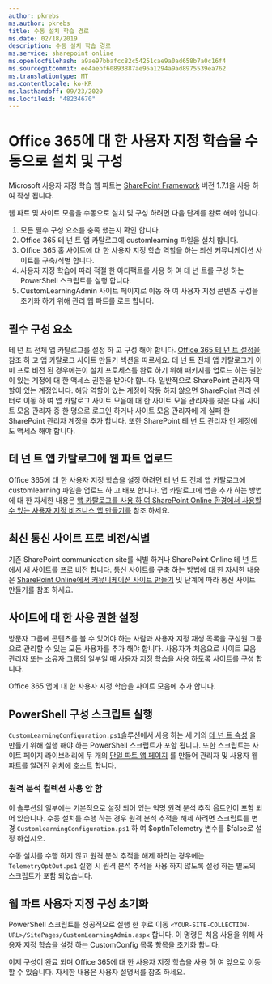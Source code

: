 ```yaml
---
author: pkrebs
ms.author: pkrebs
title: 수동 설치 학습 경로
ms.date: 02/18/2019
description: 수동 설치 학습 경로
ms.service: sharepoint online
ms.openlocfilehash: a9ae97bbafcc82c54251cae9a0ad658b7a0c16f4
ms.sourcegitcommit: ee4aebf60893887ae95a1294a9ad8975539ea762
ms.translationtype: MT
ms.contentlocale: ko-KR
ms.lasthandoff: 09/23/2020
ms.locfileid: "48234670"
---
```

# <a name="manually-installing-and-configuring-custom-learning-for-office-365"></a>Office 365에 대 한 사용자 지정 학습을 수동으로 설치 및 구성

Microsoft 사용자 지정 학습 웹 파트는 [SharePoint Framework](https://docs.microsoft.com/sharepoint/dev/spfx/sharepoint-framework-overview) 버전 1.7.1을 사용 하 여 작성 됩니다.

웹 파트 및 사이트 모음을 수동으로 설치 및 구성 하려면 다음 단계를 완료 해야 합니다.

1. 모든 필수 구성 요소를 충족 했는지 확인 합니다.
1. Office 365 테 넌 트 앱 카탈로그에 customlearning 파일을 설치 합니다.
1. Office 365 홈 사이트에 대 한 사용자 지정 학습 역할을 하는 최신 커뮤니케이션 사이트를 구축/식별 합니다.
1. 사용자 지정 학습에 따라 적절 한 아티팩트를 사용 하 여 테 넌 트를 구성 하는 PowerShell 스크립트를 실행 합니다.
1. CustomLearningAdmin 사이트 페이지로 이동 하 여 사용자 지정 콘텐츠 구성을 초기화 하기 위해 관리 웹 파트를 로드 합니다.

## <a name="prerequisites"></a>필수 구성 요소

테 넌 트 전체 앱 카탈로그를 설정 하 고 구성 해야 합니다. [Office 365 테 넌 트 설정을](https://docs.microsoft.com/sharepoint/dev/spfx/set-up-your-developer-tenant#create-app-catalog-site) 참조 하 고 앱 카탈로그 사이트 만들기 섹션을 따르세요. 테 넌 트 전체 앱 카탈로그가 이미 프로 비전 된 경우에는이 설치 프로세스를 완료 하기 위해 패키지를 업로드 하는 권한이 있는 계정에 대 한 액세스 권한을 받아야 합니다. 일반적으로 SharePoint 관리자 역할이 있는 계정입니다. 해당 역할이 있는 계정이 작동 하지 않으면 SharePoint 관리 센터로 이동 하 여 앱 카탈로그 사이트 모음에 대 한 사이트 모음 관리자를 찾은 다음 사이트 모음 관리자 중 한 명으로 로그인 하거나 사이트 모음 관리자에 게 실패 한 SharePoint 관리자 계정을 추가 합니다. 또한 SharePoint 테 넌 트 관리자 인 계정에도 액세스 해야 합니다.

## <a name="upload-the-web-part-to-the-tenant-app-catalog"></a>테 넌 트 앱 카탈로그에 웹 파트 업로드

Office 365에 대 한 사용자 지정 학습을 설정 하려면 테 넌 트 전체 앱 카탈로그에 customlearning 파일을 업로드 하 고 배포 합니다. 앱 카탈로그에 앱을 추가 하는 방법에 대 한 자세한 내용은 [앱 카탈로그를 사용 하 여 SharePoint Online 환경에서 사용할 수 있는 사용자 지정 비즈니스 앱 만들기를](https://docs.microsoft.com/sharepoint/use-app-catalog) 참조 하세요.

## <a name="provisionidentify-modern-communication-site"></a>최신 통신 사이트 프로 비전/식별

기존 SharePoint communication site를 식별 하거나 SharePoint Online 테 넌 트에서 새 사이트를 프로 비전 합니다. 통신 사이트를 구축 하는 방법에 대 한 자세한 내용은 [SharePoint Online에서 커뮤니케이션 사이트 만들기](https://support.office.com/article/create-a-communication-site-in-sharepoint-online-7fb44b20-a72f-4d2c-9173-fc8f59ba50eb) 및 단계에 따라 통신 사이트 만들기를 참조 하세요.

## <a name="set-permissions-for-the-site"></a>사이트에 대 한 사용 권한 설정

방문자 그룹에 콘텐츠를 볼 수 있어야 하는 사람과 사용자 지정 재생 목록을 구성원 그룹으로 관리할 수 있는 모든 사용자를 추가 해야 합니다. 사용자가 처음으로 사이트 모음 관리자 또는 소유자 그룹의 일부일 때 사용자 지정 학습을 사용 하도록 사이트를 구성 합니다.

Office 365 앱에 대 한 사용자 지정 학습을 사이트 모음에 추가 합니다.

## <a name="execute-powershell-configuration-script"></a>PowerShell 구성 스크립트 실행

`CustomLearningConfiguration.ps1`솔루션에서 사용 하는 세 개의 [테 넌 트 속성](https://docs.microsoft.com/sharepoint/dev/spfx/tenant-properties) 을 만들기 위해 실행 해야 하는 PowerShell 스크립트가 포함 됩니다. 또한 스크립트는 사이트 페이지 라이브러리에 두 개의 [단일 파트 앱 페이지](https://docs.microsoft.com/sharepoint/dev/spfx/web-parts/single-part-app-pages) 를 만들어 관리자 및 사용자 웹 파트를 알려진 위치에 호스트 합니다.

### <a name="disabling-telemetry-collection"></a>원격 분석 컬렉션 사용 안 함

이 솔루션의 일부에는 기본적으로 설정 되어 있는 익명 원격 분석 추적 옵트인이 포함 되어 있습니다. 수동 설치를 수행 하는 경우 원격 분석 추적을 해제 하려면 스크립트를 변경 `CustomlearningConfiguration.ps1` 하 여 $optInTelemetry 변수를 $false로 설정 하십시오.

수동 설치를 수행 하지 않고 원격 분석 추적을 해제 하려는 경우에는 `TelemetryOptOut.ps1` 실행 시 원격 분석 추적을 사용 하지 않도록 설정 하는 별도의 스크립트가 포함 되었습니다.

## <a name="initialize-web-part-custom-configuration"></a>웹 파트 사용자 지정 구성 초기화

PowerShell 스크립트를 성공적으로 실행 한 후로 이동 `<YOUR-SITE-COLLECTION-URL>/SitePages/CustomLearningAdmin.aspx` 합니다. 이 명령은 처음 사용을 위해 사용자 지정 학습을 설정 하는 CustomConfig 목록 항목을 초기화 합니다.

이제 구성이 완료 되며 Office 365에 대 한 사용자 지정 학습을 사용 하 여 앞으로 이동할 수 있습니다. 자세한 내용은 사용자 설명서를 참조 하세요.